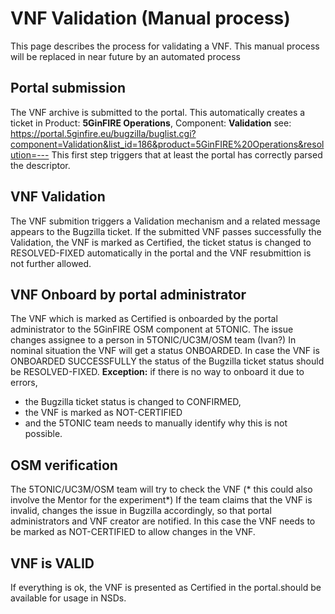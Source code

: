 <!-- TITLE: VNF Validation -->
<!-- SUBTITLE: Internal process for a VNF Validation -->

# VNF Validation (Manual process)

This page describes the process for validating a VNF. This manual process will be replaced in near future by an automated process

## Portal submission
The VNF archive is submitted to the portal. This automatically creates a ticket in  Product: **5GinFIRE Operations**, Component: **Validation**   see: https://portal.5ginfire.eu/bugzilla/buglist.cgi?component=Validation&list_id=186&product=5GinFIRE%20Operations&resolution=---
This first step triggers that at least the portal has correctly parsed the descriptor.

## VNF Validation
The VNF submition triggers a Validation mechanism and a related message appears to the Bugzilla ticket. If the submitted VNF passes successfully the Validation, the VNF is marked as Certified, the ticket status is changed to RESOLVED-FIXED automatically in the portal and the VNF resubmittion is not further allowed.

## VNF Onboard by portal administrator
The VNF which is marked as Certified is onboarded by the portal administrator to the 5GinFIRE OSM component at 5TONIC. 
The issue changes assignee to a person in 5TONIC/UC3M/OSM team (Ivan?)
In nominal situation the VNF will get a status ONBOARDED.
In case the VNF is ONBOARDED SUCCESSFULLY the status of the Bugzilla ticket status should be RESOLVED-FIXED.
**Exception:** if there is no way to onboard it due to errors, 
* the Bugzilla ticket status is changed to CONFIRMED, 
* the VNF is marked as NOT-CERTIFIED 
* and the 5TONIC team needs to manually identify why this is not possible.

## OSM verification
The 5TONIC/UC3M/OSM team will try to check the VNF (* this could also involve the Mentor for the experiment*)
If the team claims that the VNF is invalid, changes the issue in Bugzilla accordingly, so that portal administrators and VNF creator are notified. In this case the VNF needs to be marked as NOT-CERTIFIED to allow changes in the VNF.

## VNF is VALID
If everything is ok, the VNF is presented as Certified in the portal.should be available for usage in NSDs.
